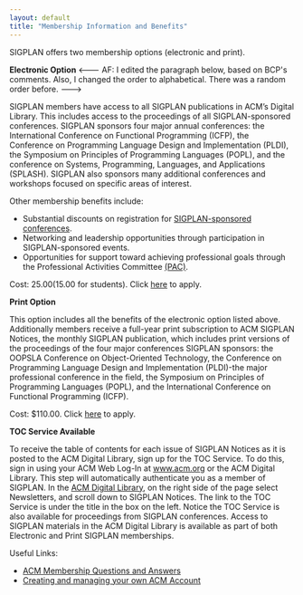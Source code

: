 ```yaml
---
layout: default
title: "Membership Information and Benefits"
---
```

SIGPLAN offers two membership options (electronic and print).

**Electronic Option**
<--- AF: I edited the paragraph below, based on BCP's comments. Also,
I changed the order to alphabetical. There was a random order before. --->

SIGPLAN members have access to all SIGPLAN publications in ACM’s Digital
Library. This includes access to the proceedings of all SIGPLAN-sponsored
conferences. SIGPLAN sponsors four major annual conferences: the International Conference on Functional Programming (ICFP), the Conference on Programming Language Design and Implementation (PLDI), the Symposium on Principles of Programming Languages (POPL), and the conference on Systems, Programming, Languages, and Applications 
(SPLASH).  SIGPLAN also sponsors many additional conferences and workshops focused on specific areas of interest.


Other membership benefits include:

 *  Substantial discounts on registration for [SIGPLAN-sponsored conferences](/Conferences).
 *  Networking and leadership opportunities through participation in SIGPLAN-sponsored events.
 *  Opportunities for support toward achieving professional goals through the Professional Activities Committee [(PAC)](/PAC).

<!-- BCP: Are the prices up to date?  Is there any reason to mention them -->
<!-- here at all?  Do the links work? -->
<!-- AF: I think we can delete this. --> 

Cost: $25.00 ($15.00 for students). Click [here](https://campus.acm.org/public/gensigqj/gensigqj_control.cfm?promo=QJSIG&offering=423&form_type=SIG) to apply.

**Print Option**

This option includes all the benefits of the electronic option listed above. Additionally members receive a full-year print subscription to ACM SIGPLAN Notices, the monthly SIGPLAN publication, which includes print versions of the proceedings of the four major conferences SIGPLAN sponsors: the OOPSLA Conference on Object-Oriented Technology, the Conference on Programming Language Design and Implementation (PLDI)-the major professional conference in the field, the Symposium on Principles of Programming Languages (POPL), and the International Conference on Functional Programming (ICFP).

Cost: $110.00. Click [here](https://campus.acm.org/public/gensigqj/gensigqj_control.cfm?promo=QJSIG&offering=023&form_type=SIG) to apply.

**TOC Service Available**

<!-- BCP: Probably dead? -->
<!-- AF: Yes, delete? -->

To receive the table of contents for each issue of SIGPLAN Notices as it is posted to the ACM Digital Library, sign up for the TOC Service. To do this, sign in using your ACM Web Log-In at www.acm.org or the ACM Digital Library. This step will automatically authenticate you as a member of SIGPLAN. In the [ACM Digital Library](http://www.acm.org/dl), on the right side of the page select Newsletters, and scroll down to SIGPLAN Notices. The link to the TOC Service is under the title in the box on the left.
Notice the TOC Service is also available for proceedings from SIGPLAN conferences.
Access to SIGPLAN materials in the ACM Digital Library is available as part of both Electronic and Print SIGPLAN memberships.

Useful Links:

 *  [ACM Membership Questions and Answers](http://www.acm.org/membership/)
 *  [Creating and managing your own ACM Account](http://www.acm.org/about_acm/acmorg.html)

